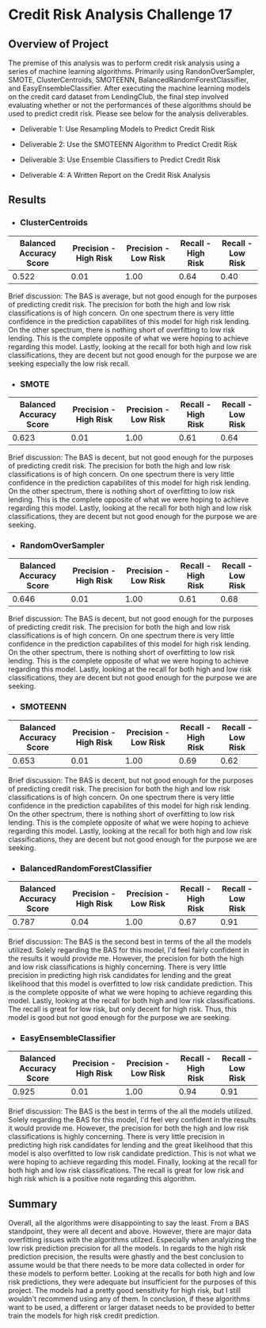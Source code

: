 # Credit Risk Analysis Challenge 17

## Overview of Project

The premise of this analysis was to perform credit risk analysis using a series of machine learning algorithms. Primarily using RandonOverSampler, SMOTE, ClusterCentroids, SMOTEENN, BalancedRandomForestClassifier, and EasyEnsembleClassifier. After executing the machine learning models on the credit card dataset from LendingClub, the final step involved evaluating whether or not the performances of these algorithms should be used to predict credit risk. Please see below for the analysis deliverables.

- Deliverable 1: Use Resampling Models to Predict Credit Risk

- Deliverable 2: Use the SMOTEENN Algorithm to Predict Credit Risk

- Deliverable 3: Use Ensemble Classifiers to Predict Credit Risk

- Deliverable 4: A Written Report on the Credit Risk Analysis

## Results

- ### ClusterCentroids
| Balanced Accuracy Score | Precision - High Risk | Precision - Low Risk | Recall - High Risk  | Recall - Low Risk |
|---|---|---|---|---|
| 0.522  |  0.01 |  1.00 | 0.64  | 0.40 |

Brief discussion: The BAS is average, but not good enough for the purposes of predicting credit risk. The precision for both the high and low risk classifications is of high concern. On one spectrum there is very little confidence in the prediction capabilites of this model for high risk lending. On the other spectrum, there is nothing short of overfitting to low risk lending. This is the complete opposite of what we were hoping to achieve regarding this model. Lastly, looking at the recall for both high and low risk classifications, they are decent but not good enough for the purpose we are seeking especially the low risk recall. 

- ### SMOTE
| Balanced Accuracy Score | Precision - High Risk | Precision - Low Risk | Recall - High Risk  | Recall - Low Risk |
|---|---|---|---|---|
| 0.623  |  0.01 |  1.00 | 0.61  | 0.64  |

Brief discussion: The BAS is decent, but not good enough for the purposes of predicting credit risk. The precision for both the high and low risk classifications is of high concern. On one spectrum there is very little confidence in the prediction capabilites of this model for high risk lending. On the other spectrum, there is nothing short of overfitting to low risk lending. This is the complete opposite of what we were hoping to achieve regarding this model. Lastly, looking at the recall for both high and low risk classifications, they are decent but not good enough for the purpose we are seeking. 

- ### RandomOverSampler
| Balanced Accuracy Score | Precision - High Risk | Precision - Low Risk | Recall - High Risk  | Recall - Low Risk |
|---|---|---|---|---|
| 0.646  |  0.01 |  1.00 | 0.61  | 0.68  |

Brief discussion: The BAS is decent, but not good enough for the purposes of predicting credit risk. The precision for both the high and low risk classifications is of high concern. On one spectrum there is very little confidence in the prediction capabilites of this model for high risk lending. On the other spectrum, there is nothing short of overfitting to low risk lending. This is the complete opposite of what we were hoping to achieve regarding this model. Lastly, looking at the recall for both high and low risk classifications, they are decent but not good enough for the purpose we are seeking. 

- ### SMOTEENN
| Balanced Accuracy Score | Precision - High Risk | Precision - Low Risk | Recall - High Risk  | Recall - Low Risk |
|---|---|---|---|---|
| 0.653  |  0.01 |  1.00 | 0.69  | 0.62  |

Brief discussion: The BAS is decent, but not good enough for the purposes of predicting credit risk. The precision for both the high and low risk classifications is of high concern. On one spectrum there is very little confidence in the prediction capabilites of this model for high risk lending. On the other spectrum, there is nothing short of overfitting to low risk lending. This is the complete opposite of what we were hoping to achieve regarding this model. Lastly, looking at the recall for both high and low risk classifications, they are decent but not good enough for the purpose we are seeking. 

- ### BalancedRandomForestClassifier
| Balanced Accuracy Score | Precision - High Risk | Precision - Low Risk | Recall - High Risk  | Recall - Low Risk |
|---|---|---|---|---|
| 0.787  |  0.04 |  1.00 | 0.67  | 0.91  |

Brief discussion: The BAS is the second best in terms of the all the models utilized. Solely regarding the BAS for this model, I'd feel fairly confident in the results it would provide me. However, the precision for both the high and low risk classifications is highly concerning. There is very little precision in predicting high risk candidates for lending and the great likelihood that this model is overfitted to low risk candidate prediction. This is the complete opposite of what we were hoping to achieve regarding this model. Lastly, looking at the recall for both high and low risk classifications. The recall is great for low risk, but only decent for high risk. Thus, this model is good but not good enough for the purpose we are seeking. 

- ### EasyEnsembleClassifier
| Balanced Accuracy Score | Precision - High Risk | Precision - Low Risk | Recall - High Risk  | Recall - Low Risk |
|---|---|---|---|---|
| 0.925  |  0.01 |  1.00 | 0.94  | 0.91  |

Brief discussion: The BAS is the best in terms of the all the models utilized. Solely regarding the BAS for this model, I'd feel very confident in the results it would provide me. However, the precision for both the high and low risk classifications is highly concerning. There is very little precision in predicting high risk candidates for lending and the great likelihood that this model is also overfitted to low risk candidate prediction. This is not what we were hoping to achieve regarding this model. Finally, looking at the recall for both high and low risk classifications. The recall is great for low risk and high risk which is a positive note regarding this algorithm. 

## Summary

Overall, all the algorithms were disappointing to say the least. From a BAS standpoint, they were all decent and above. However, there are major data overfitting issues with the algorithms utilzed. Especially when analyizing the low risk prediction precision for all the models. In regards to the high risk prediction precision, the results were ghastly and the best conclusion to assume would be that there needs to be more data collected in order for these models to perform better. Looking at the recalls for both high and low risk predictions, they were adequate but insufficient for the purposes of this project. The models had a pretty good sensitivity for high risk, but I still wouldn't recommend using any of them. In conclusion, if these algorithms want to be used, a different or larger dataset needs to be provided to better train the models for high risk credit prediction.

